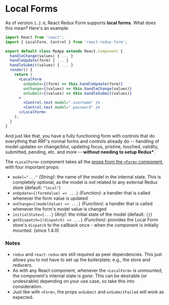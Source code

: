 # Local Forms

As of version `1.2.0`, React Redux Form supports **local forms**. What does this mean? Here's an example:

```jsx
import React from 'react';
import { LocalForm, Control } from 'react-redux-form';

export default class MyApp extends React.Component {
  handleChange(values) { ... }
  handleUpdate(form) { ... }
  handleSubmit(values) { ... }
  render() {
    return (
      <LocalForm
        onUpdate={(form) => this.handleUpdate(form)}
        onChange={(values) => this.handleChange(values)}
        onSubmit={(values) => this.handleSubmit(values)}
      >
        <Control.text model=".username" />
        <Control.text model=".password" />
      </LocalForm>
    );
  }
}
```

And just like that, you have a fully functioning form with controls that do everything that RRF's normal forms and controls already do -- handling of model updates on change/blur, updating focus, pristine, touched, validity, submitted, pending, etc. and more -- **without needing to setup Redux\***.

The `<LocalForm>` component takes all the [props from the `<Form>` component](../api/Form.md), with four important props:

- `model="..."` _(String)_: the name of the model in the internal state. This is completely optional, as the model is _not_ related to any external Redux store (default: `"local"`)
- `onUpdate={(formValue) => ...}` _(Function)_: a handler that is called whenever the form value is updated
- `onChange={(modelValue) => ...}` _(Function)_: a handler that is called whenever the form's model value is changed
- `initialState={...}` _(Any)_: the initial state of the model (default: `{}`)
- `getDispatch={(dispatch) => ...}` _(Function)_: provides the Local Form store's `dispatch` to the callback once - when the component is initially mounted. (since 1.4.0)

### Notes
- `redux` and `react-redux` _are_ still required as peer dependencies. This just allows you to not have to set up the boilerplate; e.g., the store and reducers.
- As with any React component, whenever the `<LocalForm>` is unmounted, the component's internal state is _gone_. This can be desirable (or undesirable) depending on your use case, so take this into consideration.
- Just like with `<Form>`, the props `onSubmit` and `onSubmitFailed` will work as expected.
